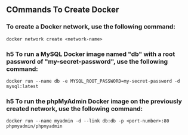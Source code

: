 ## COmmands To Create Docker

### To create a Docker network, use the following command:
`docker network create <network-name>`


### h5 To run a MySQL Docker image named "db" with a root password of "my-secret-password", use the following command:
`docker run --name db -e MYSQL_ROOT_PASSWORD=my-secret-password -d mysql:latest`

### h5 To run the phpMyAdmin Docker image on the previously created network, use the following command:
`docker run --name myadmin -d --link db:db -p <port-number>:80 phpmyadmin/phpmyadmin`

